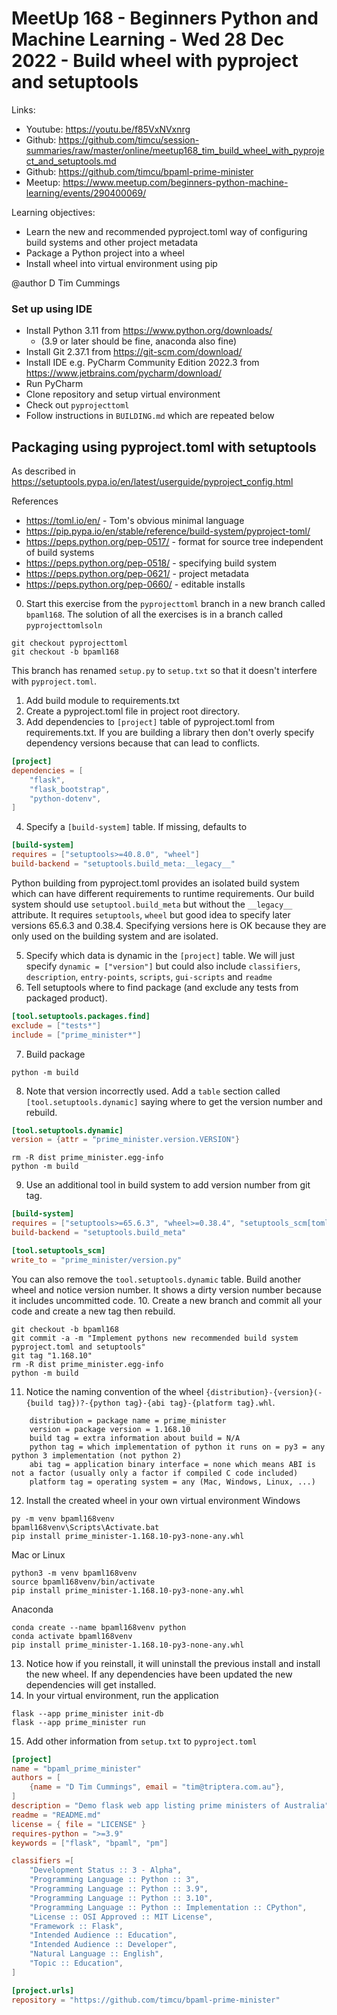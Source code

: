 # MeetUp 168 - Beginners Python and Machine Learning - Wed 28 Dec 2022 - Build wheel with pyproject and setuptools

Links:
- Youtube: https://youtu.be/f85VxNVxnrg
- Github:  https://github.com/timcu/session-summaries/raw/master/online/meetup168_tim_build_wheel_with_pyproject_and_setuptools.md
- Github:  https://github.com/timcu/bpaml-prime-minister
- Meetup:  https://www.meetup.com/beginners-python-machine-learning/events/290400069/

Learning objectives:
- Learn the new and recommended pyproject.toml way of configuring build systems and other project metadata
- Package a Python project into a wheel
- Install wheel into virtual environment using pip

@author D Tim Cummings

### Set up using IDE

- Install Python 3.11 from https://www.python.org/downloads/
  - (3.9 or later should be fine, anaconda also fine) 
- Install Git 2.37.1 from https://git-scm.com/download/
- Install IDE e.g. PyCharm Community Edition 2022.3 from https://www.jetbrains.com/pycharm/download/
- Run PyCharm
- Clone repository and setup virtual environment
- Check out `pyprojecttoml`
- Follow instructions in `BUILDING.md` which are repeated below


## Packaging using pyproject.toml with setuptools
As described in https://setuptools.pypa.io/en/latest/userguide/pyproject_config.html

References
 - https://toml.io/en/  - Tom's obvious minimal language
 - https://pip.pypa.io/en/stable/reference/build-system/pyproject-toml/
 - https://peps.python.org/pep-0517/  - format for source tree independent of build systems
 - https://peps.python.org/pep-0518/  - specifying build system
 - https://peps.python.org/pep-0621/  - project metadata
 - https://peps.python.org/pep-0660/  - editable installs

0. Start this exercise from the `pyprojecttoml` branch in a new branch called `bpaml168`. The solution of all the exercises is in a branch called `pyprojecttomlsoln`
```shell
git checkout pyprojecttoml
git checkout -b bpaml168
```
This branch has renamed `setup.py` to `setup.txt` so that it doesn't interfere with `pyproject.toml`.
1. Add build module to requirements.txt
2. Create a pyproject.toml file in project root directory.
3. Add dependencies to `[project]` table of pyproject.toml from requirements.txt. If you are building a library then don't overly specify dependency versions because that can lead to conflicts. 
```toml
[project]
dependencies = [
    "flask",
    "flask_bootstrap",
    "python-dotenv",
]
```
4. Specify a `[build-system]` table. If missing, defaults to
```toml
[build-system]
requires = ["setuptools>=40.8.0", "wheel"]
build-backend = "setuptools.build_meta:__legacy__"
```
Python building from pyproject.toml provides an isolated build system which can have different requirements to runtime requirements. 
Our build system should use `setuptool.build_meta` but without the `__legacy__` attribute. 
It requires `setuptools`, `wheel` but good idea to specify later versions 65.6.3 and 0.38.4. Specifying versions here is 
OK because they are only used on the building system and are isolated.

5. Specify which data is dynamic in the `[project]` table. We will just specify `dynamic = ["version"]` but could also include `classifiers`, `description`, `entry-points`, `scripts`, `gui-scripts` and `readme`
6. Tell setuptools where to find package (and exclude any tests from packaged product).
```toml
[tool.setuptools.packages.find]
exclude = ["tests*"]
include = ["prime_minister*"]
```
7. Build package
```shell
python -m build
```
8. Note that version incorrectly used. Add a `table` section called `[tool.setuptools.dynamic]` saying where to get the version number and rebuild.
```toml
[tool.setuptools.dynamic]
version = {attr = "prime_minister.version.VERSION"}
```
```shell
rm -R dist prime_minister.egg-info
python -m build
```
9. Use an additional tool in build system to add version number from git tag. 
```toml
[build-system]
requires = ["setuptools>=65.6.3", "wheel>=0.38.4", "setuptools_scm[toml]>=6.2"]
build-backend = "setuptools.build_meta"

[tool.setuptools_scm]
write_to = "prime_minister/version.py"
```
You can also remove the `tool.setuptools.dynamic` table. Build another wheel and notice version number. It shows a dirty version number because it includes uncommitted code. 
10. Create a new branch and commit all your code and create a new tag then rebuild.
```shell
git checkout -b bpaml168
git commit -a -m "Implement pythons new recommended build system pyproject.toml and setuptools"
git tag "1.168.10"
rm -R dist prime_minister.egg-info
python -m build
```
11. Notice the naming convention of the wheel `{distribution}-{version}(-{build tag})?-{python tag}-{abi tag}-{platform tag}.whl`. 
```text
    distribution = package name = prime_minister
    version = package version = 1.168.10
    build tag = extra information about build = N/A
    python tag = which implementation of python it runs on = py3 = any python 3 implementation (not python 2)
    abi tag = application binary interface = none which means ABI is not a factor (usually only a factor if compiled C code included)
    platform tag = operating system = any (Mac, Windows, Linux, ...)
```
12. Install the created wheel in your own virtual environment
Windows
```commandline
py -m venv bpaml168venv
bpaml168venv\Scripts\Activate.bat
pip install prime_minister-1.168.10-py3-none-any.whl
```
Mac or Linux
```shell
python3 -m venv bpaml168venv
source bpaml168venv/bin/activate
pip install prime_minister-1.168.10-py3-none-any.whl
```
Anaconda
```commandline
conda create --name bpaml168venv python
conda activate bpaml168venv
pip install prime_minister-1.168.10-py3-none-any.whl
```
13. Notice how if you reinstall, it will uninstall the previous install and install the new wheel. If any dependencies have been updated the new dependencies will get installed. 
14. In your virtual environment, run the application
```shell
flask --app prime_minister init-db
flask --app prime_minister run
```
15. Add other information from `setup.txt` to `pyproject.toml`
```toml
[project]
name = "bpaml_prime_minister"
authors = [
    {name = "D Tim Cummings", email = "tim@triptera.com.au"},
]
description = "Demo flask web app listing prime ministers of Australia"
readme = "README.md"
license = { file = "LICENSE" }
requires-python = ">=3.9"
keywords = ["flask", "bpaml", "pm"]

classifiers =[
    "Development Status :: 3 - Alpha",
    "Programming Language :: Python :: 3",
    "Programming Language :: Python :: 3.9",
    "Programming Language :: Python :: 3.10",
    "Programming Language :: Python :: Implementation :: CPython", 
    "License :: OSI Approved :: MIT License",
    "Framework :: Flask",
    "Intended Audience :: Education",
    "Intended Audience :: Developer",
    "Natural Language :: English",
    "Topic :: Education",
]

[project.urls]
repository = "https://github.com/timcu/bpaml-prime-minister"
```
